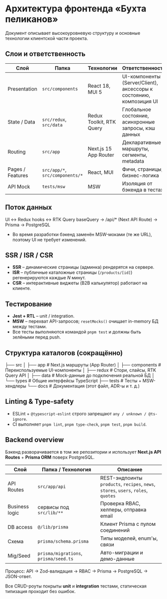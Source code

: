 # Архитектура фронтенда «Бухта пеликанов»

Документ описывает высокоуровневую структуру и основные технологии клиентской части проекта.

## Слои и ответственность

| Слой | Папка | Технологии | Ответственность |
|------|-------|------------|-----------------|
| Presentation | `src/components` | React 18, MUI 5 | UI-компоненты (Server/Client), аксессоры к состоянию, композиция UI |
| State / Data | `src/redux`, `src/data` | Redux Toolkit, RTK Query | Глобальное состояние, асинхронные запросы, кэш данных |
| Routing | `src/app` | Next.js 15 App Router | Декларативные маршруты, сегменты, metadata |
| Pages / Features | `src/app/*`, `src/components/*` | React, MUI | Фичи, страницы, бизнес-логика |
| API Mock | `tests/msw` | MSW | Изоляция от бэкенда в тестах |

## Поток данных

UI ↔ Redux hooks ↔ RTK Query baseQuery → /api/* (Next API Route) → Prisma → PostgreSQL

* Во время разработки бэкенд заменён MSW-моками (те же URL), поэтому UI не требует изменений.

## SSR / ISR / CSR

* **SSR** – динамические страницы (админка) рендерятся на сервере.
* **ISR** – публичные каталожные страницы (`/products/[id]`) регенерируются каждые *N* минут.
* **CSR** – интерактивные виджеты (B2B калькулятор) работают на клиенте.

## Тестирование

* **Jest + RTL** – unit / integration.
* **MSW** – перехват API-запросов; `resetMocks()` очищает in-memory БД между тестами.
* Все тесты выполняются командой `pnpm test` и должны быть зелёными перед push.

## Структура каталогов (сокращённо)

├── src
│   ├── app          # Next.js маршруты (App Router)
│   ├── components   # Переиспользуемые UI-компоненты
│   ├── redux        # Стори, слайсы, RTK Query API
│   ├── data         # Mock-данные до подключения реальной БД
│   └── types        # Общие интерфейсы TypeScript
├── tests            # Тесты + MSW-хендлеры
└── docs             # Документация (этот файл, ADR-ы и т. д.)

## Linting & Type-safety

* ESLint + `@typescript-eslint` строго запрещают `any / unknown / @ts-ignore`.
* CI выполняет `pnpm lint`, `pnpm type-check`, `pnpm test`, `pnpm build`.

## Backend overview

Бэкенд разворачивается в том же репозитории и использует **Next.js API Routes** + **Prisma ORM** поверх PostgreSQL.

| Слой | Папка / Технология | Описание |
|------|--------------------|----------|
| API Routes | `src/app/api` | REST-эндпоинты `products`, `recipes`, `news`, `stores`, `users`, `roles`, `quotes` |
| Business logic | сервисы под `src/lib/**` | Проверка RBAC, хелперы, отправка email |
| DB access | `@/lib/prisma` | Клиент Prisma с пулом соединений |
| Схема | `prisma/schema.prisma` | Типы моделей, enum'ы, связи |
| Mig/Seed | `prisma/migrations`, `prisma/seed.ts` | Авто-миграции и демо-данные |

Процесс: API → Zod-валидация → RBAC → Prisma → PostgreSQL → JSON-ответ.

Все CRUD-роуты покрыты **unit** и **integration** тестами, статическая типизация проходит без ошибок.
